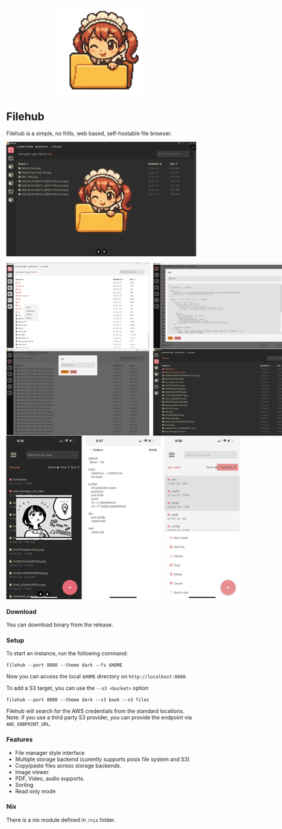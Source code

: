 <img src="./doc/filehub-chan.png" alt="filehub chan" style="display:block; width:240px; margin:auto;" />

# Filehub

Filehub is a simple, no frills, web based, self-hostable file browser.

![demo1](./doc/filehub-demo0.png)

<div style="display: flex; gap: 10px;">
  <img src="./doc/filehub-demo1.png" width="380"/>
  <img src="./doc/filehub-demo2.png" width="380"/>
</div>

<div style="display: flex; gap: 10px;">
  <img src="./doc/filehub-demo4.png" width="380"/>
  <img src="./doc/filehub-demo3.png" width="380"/>
</div>


<div style="display: flex; gap: 10px;">
  <img src="./doc/filehub-demo5.png" width="200"/>
  <img src="./doc/filehub-demo6.png" width="200"/>
  <img src="./doc/filehub-demo7.png" width="200"/>
</div>



### Download
You can download binary from the release.


### Setup
To start an instance, run the following command:

```
filehub --port 8080 --theme dark --fs $HOME
```


Now you can access the local `$HOME` directory on `http://localhost:8080`.


To add a S3 target, you can use the `--s3 <bucket>` option

```
filehub --port 8080 --theme dark --s3 book --s3 files
```

Filehub will search for the AWS credentials from the standard locations. Note: if you use a third party S3 provider, you can provide the endpoint via `AWS_ENDPOINT_URL`.


### Features
- File manager style interface
- Multiple storage backend (curently supports posix file system and S3)
- Copy/paste files across storage backends.
- Image viewer.
- PDF, Video, audio supports.
- Sorting
- Read only mode


### Nix
There is a nix module defined in `/nix` folder.
